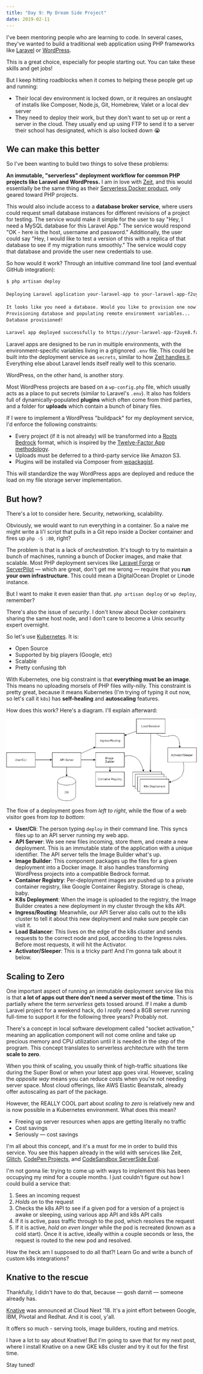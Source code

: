 ```yaml
---
title: "Day 9: My Dream Side Project"
date: 2019-02-11
---
```


I've been mentoring people who are learning to code. In several cases, they've wanted to build a traditional web application using PHP frameworks like [Laravel](https://laravel.com) or [WordPress](https://wordpress.org).

This is a great choice, especially for people starting out. You can take these skills and get jobs!

But I keep hitting roadblocks when it comes to helping these people get up and running:

- Their local dev environment is locked down, or it requires an onslaught of installs like Composer, Node.js, Git, Homebrew, Valet or a local dev server
- They need to deploy their work, but they don't want to set up or rent a server in the cloud. They usually end up using FTP to send it to a server their school has designated, which is also locked down 😭

## We can make this better

So I've been wanting to build two things to solve these problems:

**An immutable, "serverless" deployment workflow for common PHP projects like Laravel and WordPress.** I am in love with [Zeit](https://zeit.co/), and this would essentially be the same thing as their [Serverless Docker product](https://zeit.co/blog/serverless-docker), only geared toward PHP projects.

This would also include access to a **database broker service**, where users could request small database instances for different revisions of a project for testing. The service would make it simple for the user to say "Hey, I need a MySQL database for this Laravel App." The service would respond "OK - here is the host, username and password." Additionally, the user could say "Hey, I would like to test a version of this with a replica of that database to see if my migration runs smoothly." The service would copy that database and provide the user new credentials to use.

So how would it work? Through an intuitive command line tool (and eventual GitHub integration):

```bash
$ php artisan deploy

Deploying Laravel application your-laravel-app to your-laravel-app-f2uye8.fancyservice.sh...

It looks like you need a database. Would you like to provision one now? (Y/n)
Provisioning database and populating remote environment variables...
Database provisioned!

Laravel app deployed successfully to https://your-laravel-app-f2uye8.fancyservice.sh
```

Laravel apps are designed to be run in multiple environments, with the environment-specific variables living in a gitignored `.env` file. This could be built into the deployment service as `secrets`, similar to how [Zeit handles it](https://zeit.co/docs/v2/deployments/environment-variables-and-secrets/). Everything else about Laravel lends itself really well to this scenario.

WordPress, on the other hand, is another story.

Most WordPress projects are based on a `wp-config.php` file, which usually acts as a place to put secrets (similar to Laravel's `.env`). It also has folders full of dynamically-populated **plugins** which often come from third parties, and a folder for **uploads** which contain a bunch of binary files.

If I were to implement a WordPress "buildpack" for my deployment service, I'd enforce the following constraints:

- Every project (if it is not already) will be transformed into a [Roots Bedrock](https://roots.io/bedrock/) format, which is inspired by the [Twelve-Factor App methodology](https://12factor.net/).
- Uploads must be deferred to a third-party service like Amazon S3.
- Plugins will be installed via Composer from [wpackagist](https://wpackagist.org).

This will standardize the way WordPress apps are deployed and reduce the load on my file storage server implementation.

## But how?

There's a lot to consider here. Security, networking, scalability.

Obviously, we would want to run everything in a container. So a naive me might write a li'l script that pulls in a Git repo inside a Docker container and fires up `php -S :80`, right?

The problem is that is a lack of _orchestration_. It's tough to try to maintain a bunch of machines, running a bunch of Docker images, and make that scalable. Most PHP deployment services like [Laravel Forge](https://forge.laravel.com) or [ServerPilot](http://serverpilot.io) — which are great, don't get me wrong — require that you **run your own infrastructure**. This could mean a DigitalOcean Droplet or Linode instance.

But I want to make it even easier than that. `php artisan deploy` or `wp deploy`, remember?

There's also the issue of _security_. I don't know about Docker containers sharing the same host node, and I don't care to become a Unix security expert overnight.

So let's use [Kubernetes](https://kubernetes.io/). It is:

- Open Source
- Supported by big players (Google, etc)
- Scalable
- Pretty confusing tbh

With Kubernetes, one big constraint is that **everything must be an image**. This means no uploading morsels of PHP files willy-nilly. This constraint is pretty great, because it means Kubernetes (I'm trying of typing it out now, so let's call it `k8s`) has **self-healing** and **autoscaling** features.

How does this work? Here's a diagram. I'll explain afterward:

![PHP Deployment Dreams](./php_deployment_mock.png)

The flow of a deployment goes from _left to right_, while the flow of a web visitor goes from _top to bottom_:

- **User/Cli**: The person typing `deploy` in their command line. This syncs files up to an API server running my web app.
- **API Server**: We see new files incoming, store them, and create a new deployment. This is an immutable state of the application with a unique identifier. The API server tells the Image Builder what's up.
- **Image Builder**: This component packages up the files for a given deployment into a Docker image. It also handles transforming WordPress projects into a compatible Bedrock format.
- **Container Registry**: Per-deployment images are pushed up to a private container registry, like Google Container Registry. Storage is cheap, baby.
- **K8s Deployment**: When the image is uploaded to the registry, the Image Builder creates a new deployment in my cluster through the k8s API.
- **Ingress/Routing**: Meanwhile, our API Server also calls out to the k8s cluster to tell it about this new deployment and make sure people can visit it.
- **Load Balancer**: This lives on the edge of the k8s cluster and sends requests to the correct node and pod, according to the Ingress rules. Before most requests, it will hit the Activator.
- **Activator/Sleeper**: This is a tricky part! And I'm gonna talk about it below.

## Scaling to Zero

One important aspect of running an immutable deployment service like this is that **a lot of apps out there don't need a server most of the time**. This is partially where the term _serverless_ gets tossed around. If I make a dumb Laravel project for a weekend hack, do I _really_ need a 8GB server running full-time to support it for the following three years? Probably not.

There's a concept in local software development called "socket activation," meaning an application component will not come online and take up precious memory and CPU utilization until it is needed in the step of the program. This concept translates to serverless architecture with the term **scale to zero**.

When you think of scaling, you usually think of high-traffic situations like during the Super Bowl or when your latest app goes viral. However, scaling the _opposite way_ means you can reduce costs when you're not needing server space. Most cloud offerings, like AWS Elastic Beanstalk, already offer autoscaling as part of the package.

However, the REALLY COOL part about _scaling to zero_ is relatively new and is now possible in a Kubernetes environment. What does this mean?

- Freeing up server resources when apps are getting literally no traffic
- Cost savings
- Seriously — cost savings

I'm all about this concept, and it's a must for me in order to build this service. You see this happen already in the wild with services like Zeit, [Glitch](https://glitch.com), [CodePen Projects](http://codepen.io/projects), and [CodeSandbox ServerSide Eval](https://codesandbox.io).

I'm not gonna lie: trying to come up with ways to implement this has been occupying my mind for a couple months. I just couldn't figure out how I could build a service that:

1. Sees an incoming request
1. _Holds on_ to the request
1. Checks the k8s API to see if a given pod for a version of a project is awake or sleeping, using various app API and k8s API calls
1. If it is active, pass traffic through to the pod, which resolves the request
1. If it is active, _hold on even longer_ while the pod is recreated (known as a cold start). Once it is active, ideally within a couple seconds or less, the request is routed to the new pod and resolved.

How the heck am I supposed to do all that?! Learn Go and write a bunch of custom k8s integrations?

## Knative to the rescue

Thankfully, I didn't have to do that, because — gosh darnit — someone already has.

[Knative](https://cloud.google.com/knative/) was announced at Cloud Next '18. It's a joint effort between Google, IBM, Pivotal and Redhat. And it is cool, y'all.

It offers so much - serving tools, image builders, routing and metrics.

I have a lot to say about Knative! But I'm going to save that for my next post, where I install Knative on a new GKE k8s cluster and try it out for the first time.

Stay tuned!
